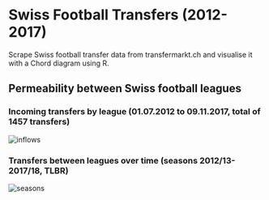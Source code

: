 # Swiss Football Transfers (2012-2017)

Scrape Swiss football transfer data from transfermarkt.ch and visualise it with a Chord diagram using R.

## Permeability between Swiss football leagues
### Incoming transfers by league (01.07.2012 to 09.11.2017, total of 1457 transfers)
![inflows](https://github.com/zumbov2/swissfootballtransfers/blob/master/img/1.png)

### Transfers between leagues over time (seasons 2012/13-2017/18, TLBR)
![seasons](https://github.com/zumbov2/swissfootballtransfers/blob/master/img/2.png) 